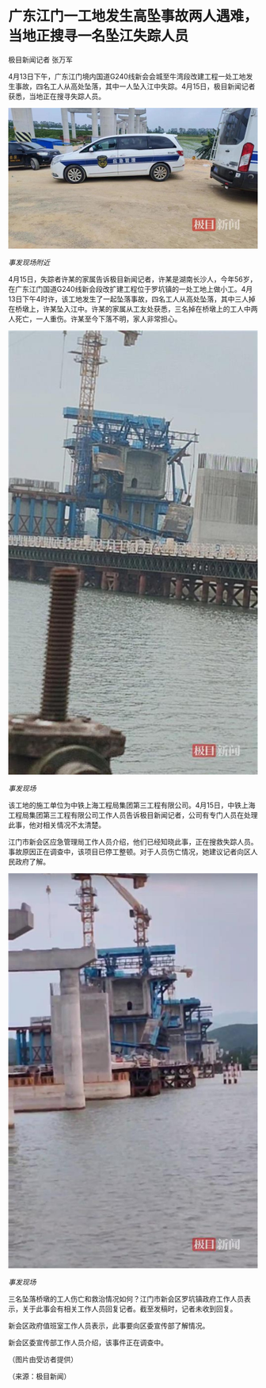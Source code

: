 # 广东江门一工地发生高坠事故两人遇难，当地正搜寻一名坠江失踪人员

极目新闻记者 张万军

4月13日下午，广东江门境内国道G240线新会会城至牛湾段改建工程一处工地发生事故，四名工人从高处坠落，其中一人坠入江中失踪。4月15日，极目新闻记者获悉，当地正在搜寻失踪人员。

![748965caddbbf177785405d3a7617d35.jpg](https://raw.githubusercontent.com/qqhsx/qqnews_image/main/2024/04/15/广东江门一工地发生高坠事故两人遇难，当地正搜寻一名坠江失踪人员/748965caddbbf177785405d3a7617d35.jpg)

 _事发现场附近_

4月15日，失踪者许某的家属告诉极目新闻记者，许某是湖南长沙人，今年56岁，在广东江门国道G240线新会段改扩建工程位于罗坑镇的一处工地上做小工。4月13日下午4时许，该工地发生了一起坠落事故，四名工人从高处坠落，其中三人掉在桥墩上，许某坠入江中。许某的家属从工友处获悉，三名掉在桥墩上的工人中两人死亡，一人重伤。许某至今下落不明，家人非常担心。

![d99f49cf1ce53106dc1c575ef7ace75e.jpg](https://raw.githubusercontent.com/qqhsx/qqnews_image/main/2024/04/15/广东江门一工地发生高坠事故两人遇难，当地正搜寻一名坠江失踪人员/d99f49cf1ce53106dc1c575ef7ace75e.jpg)

_事发现场_

该工地的施工单位为中铁上海工程局集团第三工程有限公司。4月15日，中铁上海工程局集团第三工程有限公司工作人员告诉极目新闻记者，公司有专门人员在处理此事，他对相关情况不太清楚。

江门市新会区应急管理局工作人员介绍，他们已经知晓此事，正在搜救失踪人员。事故原因正在调查中，该项目已停工整顿。对于人员伤亡情况，她建议记者向区人民政府了解。

![017c6b1e1d1de38d189c95b6682db263.jpg](https://raw.githubusercontent.com/qqhsx/qqnews_image/main/2024/04/15/广东江门一工地发生高坠事故两人遇难，当地正搜寻一名坠江失踪人员/017c6b1e1d1de38d189c95b6682db263.jpg)

_事发现场_

三名坠落桥墩的工人伤亡和救治情况如何？江门市新会区罗坑镇政府工作人员表示，关于此事会有相关工作人员回复记者。截至发稿时，记者未收到回复。

新会区政府值班室工作人员表示，此事要向区委宣传部了解情况。

新会区委宣传部工作人员介绍，该事件正在调查中。

（图片由受访者提供）

（来源：极目新闻）

